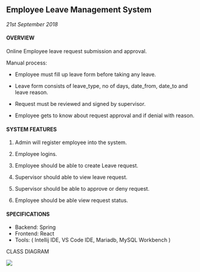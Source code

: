 ## Employee Leave Management System

*21st September 2018*

#### OVERVIEW

Online Employee leave request submission and approval.

Manual process:

-   Employee must fill up leave form before taking any leave.
    
-   Leave form consists of leave_type, no of days, date_from, date_to and leave reason.
    
-   Request must be reviewed and signed by supervisor.
    
-   Employee gets to know about request approval and if denial with reason.
    

#### SYSTEM FEATURES

1.  Admin will register employee into the system.
    
2.  Employee logins.
    
3.  Employee should be able to create Leave request.
    
4.  Supervisor should able to view leave request.
    
5.  Supervisor should be able to approve or deny request.
    
6.  Employee should be able view request status.
    

#### SPECIFICATIONS

- Backend: Spring
- Frontend: React
- Tools: ( Intellij IDE, VS Code IDE, Mariadb, MySQL Workbench )

CLASS DIAGRAM

 
  
![](https://lh5.googleusercontent.com/0C47jvj4Cbc2u9H4ekCiepo51G-VVNo2IZ0qySkt206x3ig_MTAYcjPdEYAdOfCoP-7tr2M0uKrpYHJOkOKPQjS4SyQgcsKDQkl0uNp9PHxV2A8Vu1DWHcdTvFjmWXMzFZaI9kmR)  
 
